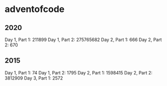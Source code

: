 # adventofcode

## 2020
Day 1, Part 1: 211899
Day 1, Part 2: 275765682
Day 2, Part 1: 666
Day 2, Part 2: 670



## 2015
Day 1, Part 1: 74
Day 1, Part 2: 1795
Day 2, Part 1: 1598415
Day 2, Part 2: 3812909
Day 3, Part 1: 2572